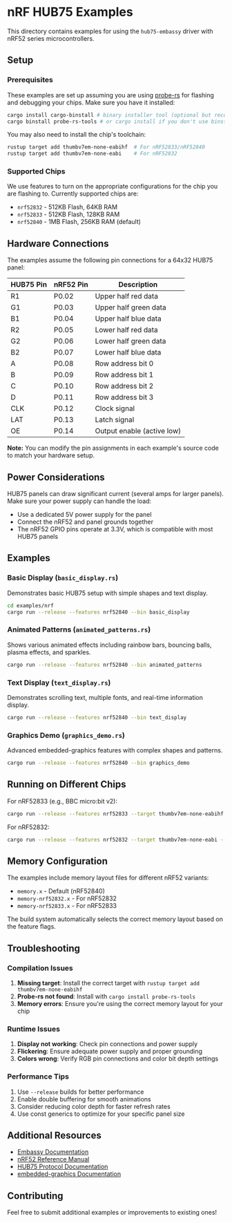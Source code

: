 # nRF HUB75 Examples

This directory contains examples for using the `hub75-embassy` driver with nRF52 series microcontrollers.

## Setup

### Prerequisites

These examples are set up assuming you are using [probe-rs](https://probe.rs) for flashing and debugging your chips. Make sure you have it installed:

```bash
cargo install cargo-binstall # binary installer tool (optional but recommended)
cargo binstall probe-rs-tools # or cargo install if you don't use binstall
```

You may also need to install the chip's toolchain:

```bash
rustup target add thumbv7em-none-eabihf  # For nRF52833/nRF52840
rustup target add thumbv7em-none-eabi    # For nRF52832
```

### Supported Chips

We use features to turn on the appropriate configurations for the chip you are flashing to. Currently supported chips are:

- `nrf52832` - 512KB Flash, 64KB RAM
- `nrf52833` - 512KB Flash, 128KB RAM  
- `nrf52840` - 1MB Flash, 256KB RAM (default)

## Hardware Connections

The examples assume the following pin connections for a 64x32 HUB75 panel:

| HUB75 Pin | nRF52 Pin | Description |
|-----------|-----------|-------------|
| R1        | P0.02     | Upper half red data |
| G1        | P0.03     | Upper half green data |
| B1        | P0.04     | Upper half blue data |
| R2        | P0.05     | Lower half red data |
| G2        | P0.06     | Lower half green data |
| B2        | P0.07     | Lower half blue data |
| A         | P0.08     | Row address bit 0 |
| B         | P0.09     | Row address bit 1 |
| C         | P0.10     | Row address bit 2 |
| D         | P0.11     | Row address bit 3 |
| CLK       | P0.12     | Clock signal |
| LAT       | P0.13     | Latch signal |
| OE        | P0.14     | Output enable (active low) |

**Note:** You can modify the pin assignments in each example's source code to match your hardware setup.

## Power Considerations

HUB75 panels can draw significant current (several amps for larger panels). Make sure your power supply can handle the load:

- Use a dedicated 5V power supply for the panel
- Connect the nRF52 and panel grounds together
- The nRF52 GPIO pins operate at 3.3V, which is compatible with most HUB75 panels

## Examples

### Basic Display (`basic_display.rs`)

Demonstrates basic HUB75 setup with simple shapes and text display.

```bash
cd examples/nrf
cargo run --release --features nrf52840 --bin basic_display
```

### Animated Patterns (`animated_patterns.rs`)

Shows various animated effects including rainbow bars, bouncing balls, plasma effects, and sparkles.

```bash
cargo run --release --features nrf52840 --bin animated_patterns
```

### Text Display (`text_display.rs`)

Demonstrates scrolling text, multiple fonts, and real-time information display.

```bash
cargo run --release --features nrf52840 --bin text_display
```

### Graphics Demo (`graphics_demo.rs`)

Advanced embedded-graphics features with complex shapes and patterns.

```bash
cargo run --release --features nrf52840 --bin graphics_demo
```

## Running on Different Chips

For nRF52833 (e.g., BBC micro:bit v2):

```bash
cargo run --release --features nrf52833 --target thumbv7em-none-eabihf --bin basic_display
```

For nRF52832:

```bash
cargo run --release --features nrf52832 --target thumbv7em-none-eabi --bin basic_display
```

## Memory Configuration

The examples include memory layout files for different nRF52 variants:

- `memory.x` - Default (nRF52840)
- `memory-nrf52832.x` - For nRF52832
- `memory-nrf52833.x` - For nRF52833

The build system automatically selects the correct memory layout based on the feature flags.

## Troubleshooting

### Compilation Issues

1. **Missing target**: Install the correct target with `rustup target add thumbv7em-none-eabihf`
2. **Probe-rs not found**: Install with `cargo install probe-rs-tools`
3. **Memory errors**: Ensure you're using the correct memory layout for your chip

### Runtime Issues

1. **Display not working**: Check pin connections and power supply
2. **Flickering**: Ensure adequate power supply and proper grounding
3. **Colors wrong**: Verify RGB pin connections and color bit depth settings

### Performance Tips

1. Use `--release` builds for better performance
2. Enable double buffering for smooth animations
3. Consider reducing color depth for faster refresh rates
4. Use const generics to optimize for your specific panel size

## Additional Resources

- [Embassy Documentation](https://embassy.dev/)
- [nRF52 Reference Manual](https://infocenter.nordicsemi.com/topic/struct_nrf52/struct/nrf52840.html)
- [HUB75 Protocol Documentation](https://github.com/hzeller/rpi-rgb-led-matrix)
- [embedded-graphics Documentation](https://docs.rs/embedded-graphics/)

## Contributing

Feel free to submit additional examples or improvements to existing ones!